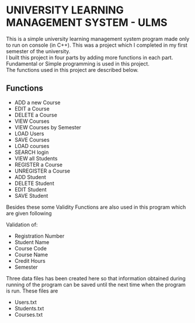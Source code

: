 # UNIVERSITY LEARNING MANAGEMENT SYSTEM - ULMS
This is a simple university learning management system program made only to run on console (in C++). This was a project which I completed in my first semester of the university.\
I built this project in four parts by adding more functions in each part. Fundamental or Simple programming is used in this project.\
The functions used in this project are described below.
## Functions 
* ADD a new Course
* EDIT a Course
* DELETE a Course
* VIEW Courses
* VIEW Courses by Semester
* LOAD Users
* SAVE Courses
* LOAD courses
* SEARCH login
* VIEW all Students
* REGISTER a Course
* UNREGISTER a Course
* ADD Student
* DELETE Student
* EDIT Student
* SAVE Student

Besides these some Validity Functions are also used in this program which are given following

Validation of:
* Registration Number
* Student Name
* Course Code
* Course Name
* Credit Hours
* Semester 


Three data files has been created here so that information obtained during running of the program can be saved until the next time when the program is run. 
These files are
* Users.txt
* Students.txt
* Courses.txt
